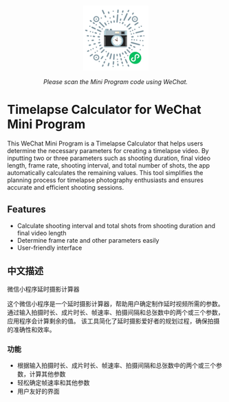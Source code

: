 <div align="center">
  <img src="./images/qr_code.jpg" alt="QR Code" width="30%">
  <p><em>Please scan the Mini Program code using WeChat.</em></p>
</div>

# Timelapse Calculator for WeChat Mini Program

This WeChat Mini Program is a Timelapse Calculator that helps users determine the necessary parameters for creating a timelapse video. By inputting two or three parameters such as shooting duration, final video length, frame rate, shooting interval, and total number of shots, the app automatically calculates the remaining values. This tool simplifies the planning process for timelapse photography enthusiasts and ensures accurate and efficient shooting sessions.

## Features
- Calculate shooting interval and total shots from shooting duration and final video length
- Determine frame rate and other parameters easily
- User-friendly interface


## 中文描述

微信小程序延时摄影计算器

这个微信小程序是一个延时摄影计算器，帮助用户确定制作延时视频所需的参数。通过输入拍摄时长、成片时长、帧速率、拍摄间隔和总张数中的两个或三个参数，应用程序会计算剩余的值。
该工具简化了延时摄影爱好者的规划过程，确保拍摄的准确性和效率。

### 功能
- 根据输入拍摄时长、成片时长、帧速率、拍摄间隔和总张数中的两个或三个参数，计算其他参数
- 轻松确定帧速率和其他参数
- 用户友好的界面

